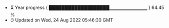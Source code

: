 - ⏳ Year progress { ███████████████████▁▁▁▁▁▁▁▁▁▁▁ } 64.45 %
- ⏰ Updated on Wed, 24 Aug 2022 05:46:30 GMT

